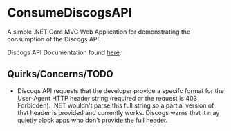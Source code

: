 # ConsumeDiscogsAPI
A simple .NET Core MVC Web Application for demonstrating the consumption of the Discogs API.

Discogs API Documentation found [here](https://www.discogs.com/developers/).

## Quirks/Concerns/TODO
- Discogs API requests that the developer provide a specifc format for the User-Agent HTTP header string (required or the request is 403 Forbidden). .NET wouldn't parse this full string so a partial version of that header is provided and currently works. Discogs warns that it may quietly block apps who don't provide the full header.   
